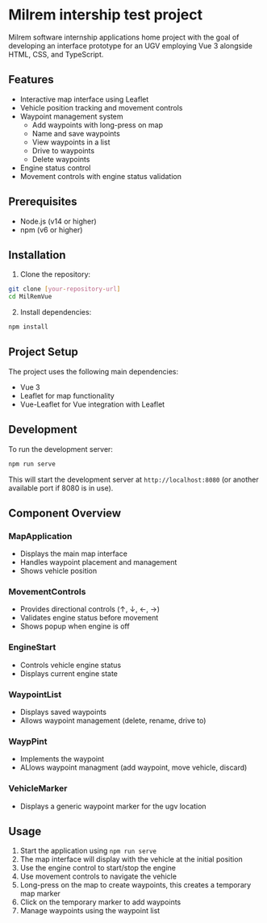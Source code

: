 # Milrem intership test project
Milrem software internship applications home project with the goal of developing an interface prototype for an UGV employing Vue 3 alongside HTML, CSS, and TypeScript.


## Features

- Interactive map interface using Leaflet
- Vehicle position tracking and movement controls
- Waypoint management system
  - Add waypoints with long-press on map
  - Name and save waypoints
  - View waypoints in a list
  - Drive to waypoints
  - Delete waypoints
- Engine status control
- Movement controls with engine status validation

## Prerequisites

- Node.js (v14 or higher)
- npm (v6 or higher)

## Installation

1. Clone the repository:
```bash
git clone [your-repository-url]
cd MilRemVue
```

2. Install dependencies:
```bash
npm install
```

## Project Setup

The project uses the following main dependencies:
- Vue 3
- Leaflet for map functionality
- Vue-Leaflet for Vue integration with Leaflet

## Development

To run the development server:

```bash
npm run serve
```

This will start the development server at `http://localhost:8080` (or another available port if 8080 is in use).


## Component Overview

### MapApplication
- Displays the main map interface
- Handles waypoint placement and management
- Shows vehicle position

### MovementControls
- Provides directional controls (↑, ↓, ←, →)
- Validates engine status before movement
- Shows popup when engine is off

### EngineStart
- Controls vehicle engine status
- Displays current engine state

### WaypointList
- Displays saved waypoints
- Allows waypoint management (delete, rename, drive to)

### WaypPint
- Implements the waypoint
- ALlows waypoint managment (add waypoint, move vehicle, discard)

### VehicleMarker
- Displays a generic waypoint marker for the ugv location

## Usage

1. Start the application using `npm run serve`
2. The map interface will display with the vehicle at the initial position
3. Use the engine control to start/stop the engine
4. Use movement controls to navigate the vehicle
5. Long-press on the map to create waypoints, this creates a temporary map marker
6. Click on the temporary marker to add waypoints
7. Manage waypoints using the waypoint list